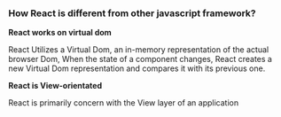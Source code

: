### How React is different from other javascript framework?

**React works on virtual dom**

React Utilizes a Virtual Dom, an in-memory representation of the actual browser Dom, 
When the state of a component changes, React creates a new Virtual Dom representation
and compares it with its previous one.

**React is View-orientated**

React is primarily concern with the View layer of an application
